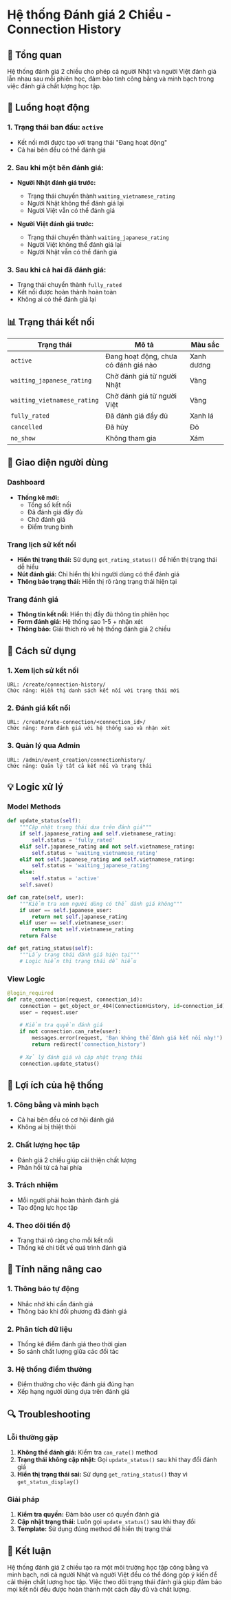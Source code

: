# Hệ thống Đánh giá 2 Chiều - Connection History

## 🎯 Tổng quan
Hệ thống đánh giá 2 chiều cho phép cả người Nhật và người Việt đánh giá lẫn nhau sau mỗi phiên học, đảm bảo tính công bằng và minh bạch trong việc đánh giá chất lượng học tập.

## 🔄 Luồng hoạt động

### 1. **Trạng thái ban đầu: `active`**
- Kết nối mới được tạo với trạng thái "Đang hoạt động"
- Cả hai bên đều có thể đánh giá

### 2. **Sau khi một bên đánh giá:**
- **Người Nhật đánh giá trước:**
  - Trạng thái chuyển thành `waiting_vietnamese_rating`
  - Người Nhật không thể đánh giá lại
  - Người Việt vẫn có thể đánh giá

- **Người Việt đánh giá trước:**
  - Trạng thái chuyển thành `waiting_japanese_rating`
  - Người Việt không thể đánh giá lại
  - Người Nhật vẫn có thể đánh giá

### 3. **Sau khi cả hai đã đánh giá:**
- Trạng thái chuyển thành `fully_rated`
- Kết nối được hoàn thành hoàn toàn
- Không ai có thể đánh giá lại

## 📊 Trạng thái kết nối

| Trạng thái | Mô tả | Màu sắc |
|------------|-------|---------|
| `active` | Đang hoạt động, chưa có đánh giá nào | Xanh dương |
| `waiting_japanese_rating` | Chờ đánh giá từ người Nhật | Vàng |
| `waiting_vietnamese_rating` | Chờ đánh giá từ người Việt | Vàng |
| `fully_rated` | Đã đánh giá đầy đủ | Xanh lá |
| `cancelled` | Đã hủy | Đỏ |
| `no_show` | Không tham gia | Xám |

## 🎨 Giao diện người dùng

### Dashboard
- **Thống kê mới:**
  - Tổng số kết nối
  - Đã đánh giá đầy đủ
  - Chờ đánh giá
  - Điểm trung bình

### Trang lịch sử kết nối
- **Hiển thị trạng thái:** Sử dụng `get_rating_status()` để hiển thị trạng thái dễ hiểu
- **Nút đánh giá:** Chỉ hiển thị khi người dùng có thể đánh giá
- **Thông báo trạng thái:** Hiển thị rõ ràng trạng thái hiện tại

### Trang đánh giá
- **Thông tin kết nối:** Hiển thị đầy đủ thông tin phiên học
- **Form đánh giá:** Hệ thống sao 1-5 + nhận xét
- **Thông báo:** Giải thích rõ về hệ thống đánh giá 2 chiều

## 🔧 Cách sử dụng

### 1. **Xem lịch sử kết nối**
```
URL: /create/connection-history/
Chức năng: Hiển thị danh sách kết nối với trạng thái mới
```

### 2. **Đánh giá kết nối**
```
URL: /create/rate-connection/<connection_id>/
Chức năng: Form đánh giá với hệ thống sao và nhận xét
```

### 3. **Quản lý qua Admin**
```
URL: /admin/event_creation/connectionhistory/
Chức năng: Quản lý tất cả kết nối và trạng thái
```

## 💡 Logic xử lý

### Model Methods
```python
def update_status(self):
    """Cập nhật trạng thái dựa trên đánh giá"""
    if self.japanese_rating and self.vietnamese_rating:
        self.status = 'fully_rated'
    elif self.japanese_rating and not self.vietnamese_rating:
        self.status = 'waiting_vietnamese_rating'
    elif not self.japanese_rating and self.vietnamese_rating:
        self.status = 'waiting_japanese_rating'
    else:
        self.status = 'active'
    self.save()

def can_rate(self, user):
    """Kiểm tra xem người dùng có thể đánh giá không"""
    if user == self.japanese_user:
        return not self.japanese_rating
    elif user == self.vietnamese_user:
        return not self.vietnamese_rating
    return False

def get_rating_status(self):
    """Lấy trạng thái đánh giá hiện tại"""
    # Logic hiển thị trạng thái dễ hiểu
```

### View Logic
```python
@login_required
def rate_connection(request, connection_id):
    connection = get_object_or_404(ConnectionHistory, id=connection_id)
    user = request.user
    
    # Kiểm tra quyền đánh giá
    if not connection.can_rate(user):
        messages.error(request, 'Bạn không thể đánh giá kết nối này!')
        return redirect('connection_history')
    
    # Xử lý đánh giá và cập nhật trạng thái
    connection.update_status()
```

## 🎯 Lợi ích của hệ thống

### 1. **Công bằng và minh bạch**
- Cả hai bên đều có cơ hội đánh giá
- Không ai bị thiệt thòi

### 2. **Chất lượng học tập**
- Đánh giá 2 chiều giúp cải thiện chất lượng
- Phản hồi từ cả hai phía

### 3. **Trách nhiệm**
- Mỗi người phải hoàn thành đánh giá
- Tạo động lực học tập

### 4. **Theo dõi tiến độ**
- Trạng thái rõ ràng cho mỗi kết nối
- Thống kê chi tiết về quá trình đánh giá

## 🚀 Tính năng nâng cao

### 1. **Thông báo tự động**
- Nhắc nhở khi cần đánh giá
- Thông báo khi đối phương đã đánh giá

### 2. **Phân tích dữ liệu**
- Thống kê điểm đánh giá theo thời gian
- So sánh chất lượng giữa các đối tác

### 3. **Hệ thống điểm thưởng**
- Điểm thưởng cho việc đánh giá đúng hạn
- Xếp hạng người dùng dựa trên đánh giá

## 🔍 Troubleshooting

### Lỗi thường gặp
1. **Không thể đánh giá:** Kiểm tra `can_rate()` method
2. **Trạng thái không cập nhật:** Gọi `update_status()` sau khi thay đổi đánh giá
3. **Hiển thị trạng thái sai:** Sử dụng `get_rating_status()` thay vì `get_status_display()`

### Giải pháp
1. **Kiểm tra quyền:** Đảm bảo user có quyền đánh giá
2. **Cập nhật trạng thái:** Luôn gọi `update_status()` sau khi thay đổi
3. **Template:** Sử dụng đúng method để hiển thị trạng thái

## 📝 Kết luận

Hệ thống đánh giá 2 chiều tạo ra một môi trường học tập công bằng và minh bạch, nơi cả người Nhật và người Việt đều có thể đóng góp ý kiến để cải thiện chất lượng học tập. Việc theo dõi trạng thái đánh giá giúp đảm bảo mọi kết nối đều được hoàn thành một cách đầy đủ và chất lượng.
